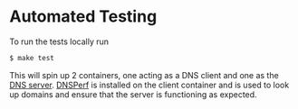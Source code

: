 # Automated Testing

To run the tests locally run

```bash
$ make test
```

This will spin up 2 containers, one acting as a DNS client and one as the [DNS server](https://www.isc.org/bind/).
[DNSPerf](https://www.dnsperf.com/) is installed on the client container and is used to look up domains and ensure that the server is functioning as expected.
